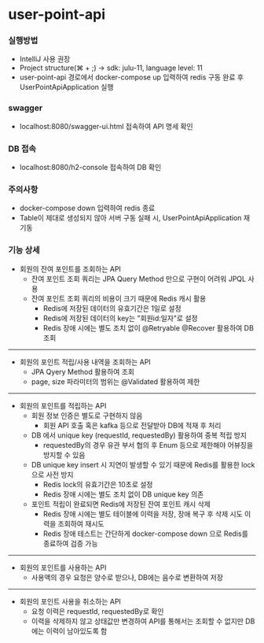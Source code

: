 # user-point-api

### 실행방법

* IntelliJ 사용 권장
* Project structure(⌘ + ;) -> sdk: julu-11, language level: 11
* user-point-api 경로에서 docker-compose up 입력하여 redis 구동 완료 후 UserPointApiApplication 실행

### swagger
* localhost:8080/swagger-ui.html 접속하여 API 명세 확인

### DB 접속
* localhost:8080/h2-console 접속하여 DB 확인

### 주의사항
* docker-compose down 입력하여 redis 종료
* Table이 제대로 생성되지 않아 서버 구동 실패 시, UserPointApiApplication 재기동

### 기능 상세
* 회원의 잔여 포인트를 조회하는 API
  * 잔여 포인트 조회 쿼리는 JPA Query Method 만으로 구현이 어려워 JPQL 사용 
  * 잔여 포인트 조회 쿼리의 비용이 크기 때문에 Redis 캐시 활용
    * Redis에 저장된 데이터의 유효기간은 1일로 설정
    * Redis에 저장된 데이터의 key는 "회원id:일자"로 설정
    * Redis 장애 시에는 별도 조치 없이 @Retryable @Recover 활용하여 DB 조회
***
* 회원의 포인트 적립/사용 내역을 조회하는 API
  * JPA Qyery Method 활용하여 조회
  * page, size 파라미터의 범위는 @Validated 활용하여 제한
***
* 회원의 포인트를 적립하는 API
  * 회원 정보 인증은 별도로 구현하지 않음 
    * 회원 API 호출 혹은 kafka 등으로 전달받아 DB에 적재 후 처리
  * DB 에서 unique key (requestId, requestedBy) 활용하여 중복 적립 방지
    * requestedBy의 경우 유관 부서 협의 후 Enum 등으로 제한해야 어뷰징을 방지할 수 있음
  * DB unique key insert 시 지연이 발생할 수 있기 때문에 Redis를 활용한 lock으로 사전 방지
    * Redis lock의 유효기간은 10초로 설정
    * Redis 장애 시에는 별도 조치 없이 DB unique key 의존
  * 포인트 적립이 완료되면 Redis에 저장된 잔여 포인트 캐시 삭제
    * Redis 장애 시에는 별도 테이블에 이력을 저장, 장애 복구 후 삭제 시도 이력을 조회하여 재시도
    * Redis 장애 테스트는 간단하게 docker-compose down 으로 Redis를 종료하여 검증 가능  
***
* 회원의 포인트를 사용하는 API
  * 사용액의 경우 요청은 양수로 받으나, DB에는 음수로 변환하여 저장
***
* 회원의 포인트 사용을 취소하는 API
  * 요청 이력은 requestId, requestedBy로 확인
  * 이력을 삭제하지 않고 상태값만 변경하여 API를 통해서는 조회할 수 없지만 DB에는 이력이 남아있도록 함
